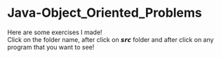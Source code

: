 # Java-Object_Oriented_Problems
Here are some exercises I made!<br>
Click on the folder name, after click on 𝙨𝙧𝙘 folder and after click on any program that you want to see!

